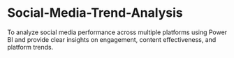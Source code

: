 # Social-Media-Trend-Analysis
To analyze social media performance across multiple platforms using Power BI and provide clear insights on engagement, content effectiveness, and platform trends.
